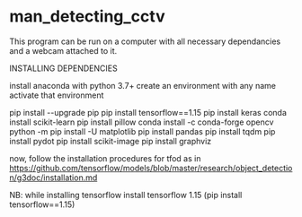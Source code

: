 # man_detecting_cctv

This program can be run on a computer with all necessary dependancies and a webcam attached to it.

INSTALLING DEPENDENCIES

install anaconda with python 3.7+
create an environment with any name
activate that environment


pip install --upgrade pip
pip install tensorflow==1.15
pip install keras
conda install scikit-learn
pip install pillow
conda install -c conda-forge opencv
python -m pip install -U matplotlib
pip install pandas
pip install tqdm
pip install pydot
pip install scikit-image
pip install graphviz

now, follow the installation procedures for tfod as in https://github.com/tensorflow/models/blob/master/research/object_detection/g3doc/installation.md 

NB: while installing tensorflow install tensorflow 1.15 (pip install tensorflow==1.15)

